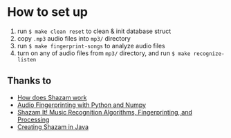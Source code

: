 #  How to set up 

1. run `$ make clean reset` to clean & init database struct
1. copy `.mp3` audio files into `mp3/` directory
1. run `$ make fingerprint-songs` to analyze audio files
1. turn on any of audio files from `mp3/` directory, and run `$ make recognize-listen`

## Thanks to
- [How does Shazam work](http://coding-geek.com/how-shazam-works/)
- [Audio Fingerprinting with Python and Numpy](http://willdrevo.com/fingerprinting-and-audio-recognition-with-python/)
- [Shazam It! Music Recognition Algorithms, Fingerprinting, and Processing](https://www.toptal.com/algorithms/shazam-it-music-processing-fingerprinting-and-recognition)
- [Creating Shazam in Java](http://royvanrijn.com/blog/2010/06/creating-shazam-in-java/)